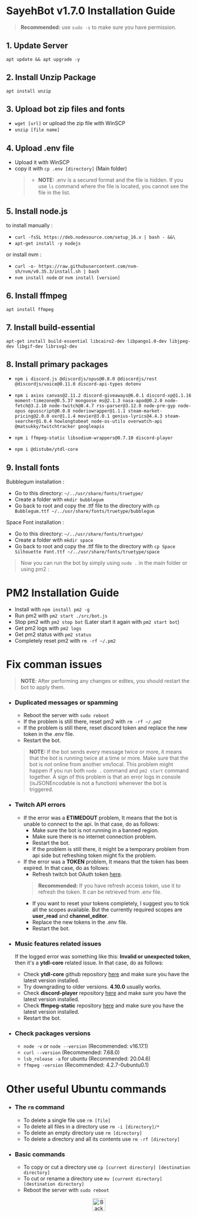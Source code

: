 # SayehBot v1.7.0 Installation Guide
> **Recommended:** use `sudo -s` to make sure you have permission.

## 1. Update Server
`apt update && apt upgrade -y`

## 2. Install Unzip Package
`apt install unzip`

## 3. Upload bot zip files and fonts
- `wget [url]` or upload the zip file with WinSCP
- `unzip [file name]`

## 4. Upload .env file
- Upload it with WinSCP
- copy it with `cp .env [directory]` (Main folder)
  > - **NOTE:** .env is a secured format and the file is hidden. If you use `ls` command where the file is located, you cannot see the file in the list.

## 5. Install node.js
to install manually :
- `curl -fsSL https://deb.nodesource.com/setup_16.x | bash - &&\`
- `apt-get install -y nodejs`

or install nvm :
- `curl -o- https://raw.githubusercontent.com/nvm-sh/nvm/v0.35.3/install.sh | bash`
- `nvm install node` or `nvm install [version]`

## 6. Install ffmpeg
`apt install ffmpeg`

## 7. Install build-essential
`apt-get install build-essential libcairo2-dev libpango1.0-dev libjpeg-dev libgif-dev librsvg2-dev`

## 8. Install primary packages
- `npm i discord.js @discordjs/opus@0.8.0 @discordjs/rest @discordjs/voice@0.11.0 discord-api-types dotenv`

- `npm i axios canvas@2.11.2 discord-giveaways@6.0.1 discord-xp@1.1.16 moment-timezone@0.5.37 mongoose ms@2.1.3 nasa-apod@0.2.0 node-fetch@3.2.10 node-twitch@0.4.7 rss-parser@3.12.0 node-pre-gyp node-opus opusscript@0.0.8 noderiowrapper@1.1.1 steam-market-pricing@2.0.0 oxr@1.1.4 movier@3.0.1 genius-lyrics@4.4.3 steam-searcher@1.0.4 howlongtobeat node-os-utils overwatch-api @matsukky/twitchtracker googleapis`

- `npm i ffmpeg-static libsodium-wrappers@0.7.10 discord-player`

- `npm i @distube/ytdl-core`

## 9. Install fonts
Bubblegum installation :
  - Go to this directory: `~/../usr/share/fonts/truetype/`
  - Create a folder with `mkdir bubblegum`
  - Go back to root and copy the .ttf file to the directory with `cp Bubblegum.ttf ~/../usr/share/fonts/truetype/bubblegum`

Space Font installation :
  - Go to this directory: `~/../usr/share/fonts/truetype/`
  - Create a folder with `mkdir space`
  - Go back to root and copy the .ttf file to the directory with `cp Space Silhouette Font.ttf ~/../usr/share/fonts/truetype/space`

> Now you can run the bot by simply using `node .` in the main folder or using pm2 :

# PM2 Installation Guide
- Install with `npm install pm2 -g`
- Run pm2 with `pm2 start ./src/bot.js`
- Stop pm2 with `pm2 stop bot` (Later start it again with `pm2 start bot`)
- Get pm2 logs with `pm2 logs`
- Get pm2 status with `pm2 status`
- Completely reset pm2 with `rm -rf ~/.pm2`

# Fix comman issues
> **NOTE**: After performing any changes or edites, you should restart the bot to apply them.

- ### Duplicated messages or spamming
  - Reboot the server with `sudo reboot`
  - If the problem is still there, reset pm2 with `rm -rf ~/.pm2`
  - If the problem is still there, reset discord token and replace the new token in the .env file.
  - Restart the bot.
  > **NOTE:** If the bot sends every message twice or more, it means that the bot is running twice at a time or more. Make sure that the bot is not online from another vm/local. This problem might happen if you run both `node .` command and `pm2 start` command together. A sign of this problem is that an error logs in console (isJSONEncodable is not a function) whenever the bot is triggered.

- ### Twitch API errors
  - If the error was a **ETIMEDOUT** problem, It means that the bot is unable to connect to the api. In that case, do as follows:
    - Make sure the bot is not running in a banned region.
    - Make sure there is no internet connection problem.
    - Restart the bot.
    - If the problem is still there, it might be a temporary problem from api side but refreshing token might fix the problem. 
  - If the error was a **TOKEN** problem, It means that the token has been expired. In that case, do as follows:
    - Refresh twitch bot OAuth token [here](https://twitchtokengenerator.com/).
    > **Recommended:** If you have refresh access token, use it to refresh the token. It can be retrieved from .env file.
    - If you want to reset your tokens completely, I suggest you to tick all the scopes available. But the currently required scopes are **user_read** and **channel_editor**.
    - Replace the new tokens in the .env file.
    - Restart the bot.

- ### Music features related issues
  If the logged error was something like this: **Invalid or unexpected token**, then it's a **ytdl-core** related issue. In that case, do as follows:
  - Check **ytdl-core** github repository [here](https://github.com/fent/node-ytdl-core) and make sure you have the latest version installed.
  - Try downgrading to older versions. **4.10.0** usually works.  
  - Check **discord-player** repository [here](https://github.com/Androz2091/discord-player) and make sure you have the latest version installed.
  - Check **ffmpeg-static** repository [here](https://github.com/eugeneware/ffmpeg-static) and make sure you have the latest version installed.
  - Restart the bot.

- ### Check packages versions
  - `node -v` or `node --version` (Recommended: v16.17.1)
  - `curl --version` (Recommended: 7.68.0)
  - `lsb_release -a` for ubuntu (Recommended: 20.04.6) 
  - `ffmpeg -version` (Recommended: 4.2.7-0ubuntu0.1)

# Other useful Ubuntu commands
- ### The `rm` command
  - To delete a single file use `rm [file]`
  - To delete all files in a directory use `rm -i [directory]/*`
  - To delete an empty directory use `rm [directory]`
  - To delete a directory and all its contents use `rm -rf [directory]`

- ### Basic commands
  - To copy or cut a directory use `cp [current directory] [destination directory]`
  - To cut or rename a directory use `mv [current directory] [destination directory]`
  - Reboot the server with `sudo reboot`

<p align="center"><a href="https://github.com/iamblackbull/SayehBot"><img src="https://upload.wikimedia.org/wikipedia/commons/thumb/5/59/Up_arrow_white.svg/1024px-Up_arrow_white.svg.png" alt="Back to top" height="35"/></a></p>
